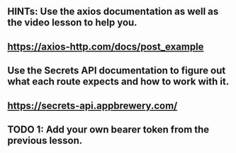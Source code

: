 
##  HINTs: Use the axios documentation as well as the video lesson to help you.
##  https://axios-http.com/docs/post_example
##  Use the Secrets API documentation to figure out what each route expects and how to work with it.
##  https://secrets-api.appbrewery.com/

## TODO 1: Add your own bearer token from the previous lesson.
